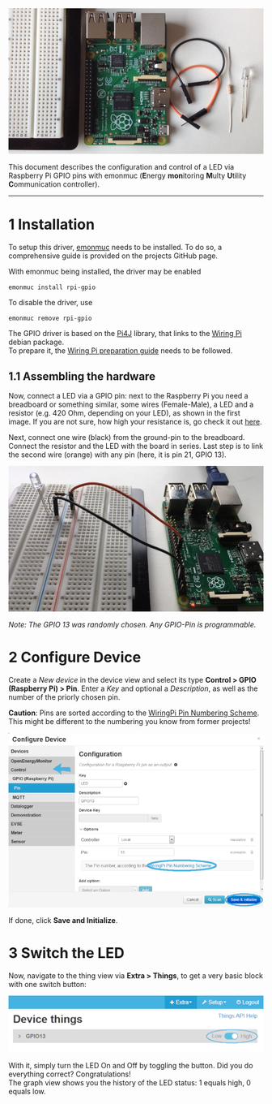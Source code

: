 <img src="img/rpi-gpio/led-prepare.jpg" width="600">

This document describes the configuration and control of a LED via Raspberry Pi GPIO pins with emonmuc (**E**nergy **mon**itoring **M**ulty **U**tility **C**ommunication controller).


---------------

# 1 Installation

To setup this driver, [emonmuc](https://github.com/isc-konstanz/emonmuc/) needs to be installed. To do so, a comprehensive guide is provided on the projects GitHub page.

With emonmuc being installed, the driver may be enabled

~~~
emonmuc install rpi-gpio
~~~

To disable the driver, use

~~~
emonmuc remove rpi-gpio
~~~

The GPIO driver is based on the [Pi4J](https://www.pi4j.com/) library, that links to the [Wiring Pi](http://wiringpi.com/) debian package.  
To prepare it, the [Wiring Pi preparation guide](LinuxWiringPi.md) needs to be followed.


## 1.1 Assembling the hardware

Now, connect a LED via a GPIO pin: next to the Raspberry Pi you need a breadboard or something similar, some wires (Female-Male), a LED and a resistor (e.g. 420 Ohm, depending on your LED), as shown in the first image. If you are not sure, how high your resistance is, go check it out [here](https://www.digikey.com/en/resources/conversion-calculators/conversion-calculator-resistor-color-code-4-band).

Next, connect one wire (black) from the ground-pin to the breadboard. Connect the resistor and the LED with the board in series. Last step is to link the second wire (orange) with any pin (here, it is pin 21, GPIO 13).

<img src="img/rpi-gpio/led-assembled.jpg" width="600">

*Note: The GPIO 13 was randomly chosen. Any GPIO-Pin is programmable.*


# 2 Configure Device

Create a *New device* in the device view and select its type **Control > GPIO (Raspberry Pi) > Pin**. Enter a *Key* and optional a *Description*, as well as the number of the priorly chosen pin.

**Caution**: Pins are sorted according to the [WiringPi Pin Numbering Scheme](http://pi4j.com/pin-numbering-scheme.html). This might be different to the numbering you know from former projects!

![device config](img/rpi-gpio/device-config.png)

If done, click **Save and Initialize**. 


# 3 Switch the LED

Now, navigate to the thing view via **Extra > Things**, to get a very basic block with one switch button:

![thing view](img/rpi-gpio/device-things.png)

With it, simply turn the LED On and Off by toggling the button. Did you do everything correct? Congratulations!  
The graph view shows you the history of the LED status: 1 equals high, 0 equals low.
